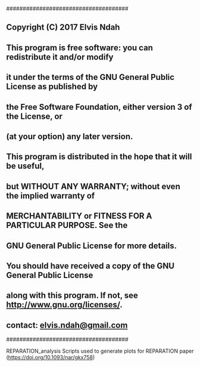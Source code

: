 #####################################
##
##	Copyright (C) 2017 Elvis Ndah
##
##	This program is free software: you can redistribute it and/or modify
##	it under the terms of the GNU General Public License as published by
##	the Free Software Foundation, either version 3 of the License, or
##	(at your option) any later version.
##	
##	This program is distributed in the hope that it will be useful,
##	but WITHOUT ANY WARRANTY; without even the implied warranty of
##	MERCHANTABILITY or FITNESS FOR A PARTICULAR PURPOSE.  See the
##	GNU General Public License for more details.
##
##	You should have received a copy of the GNU General Public License
##	along with this program.  If not, see <http://www.gnu.org/licenses/>.
##
##	contact: elvis.ndah@gmail.com
#####################################


REPARATION_analysis
Scripts used to generate plots for REPARATION paper (https://doi.org/10.1093/nar/gkx758)

